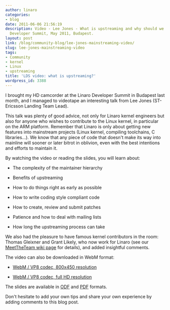 ```yaml
---
author: linaro
categories:
- blog
date: 2011-06-06 21:56:19
description: Video - Lee Jones - What is upstreaming and why should we bother? Linaro
  Developer Summit, May 2011, Budapest.
layout: post
link: /blog/community-blog/lee-jones-mainstreaming-video/
slug: lee-jones-mainstreaming-video
tags:
- Community
- kernel
- Linux
- upstreaming
title: 'LDS video: what is upstreaming?'
wordpress_id: 3388
---
```


I brought my HD camcorder at the Linaro Developer Summit in Budapest last month, and I managed to videotape an interesting talk from Lee Jones (ST-Ericsson Landing Team Lead).

This talk was plenty of good advice, not only for Linaro kernel engineers but also for anyone who wishes to contribute to the Linux kernel, in particular on the ARM platform. Remember that Linaro is only about getting new features into mainstream projects (Linux kernel, compiling toolchains, C libraries...). We know that any piece of code that doesn't make its way into mainline will sooner or later bitrot in oblivion, even with the best intentions and efforts to maintain it.

By watching the video or reading the slides, you will learn about:


  * The complexity of the maintainer hierarchy


  * Benefits of upstreaming


  * How to do things right as early as possible


  * How to write coding style compliant code


  * How to create, review and submit patches


  * Patience and how to deal with mailing lists


  * How long the upstreaming process can take



We also had the pleasure to have famous kernel contributors in the room: Thomas Gleixner and Grant Likely, who now work for Linaro (see our [MeetTheTeam wiki page](https://wiki.linaro.org/MeetTheTeam) for details), and added insightful comments.


The video can also be downloaded in WebM format:


  * [WebM / VP8 codec, 800x450 resolution](https://free-electrons.com/pub/video/2011/linaro/may/)


  * [WebM / VP8 codec, full HD resolution](https://free-electrons.com/pub/video/2011/linaro/may/)



The slides are available in [ODF](https://free-electrons.com/pub/video/2011/linaro/may/) and [PDF](https://free-electrons.com/pub/video/2011/linaro/may/) formats.

Don't hesitate to add your own tips and share your own experience by adding comments to this blog post.